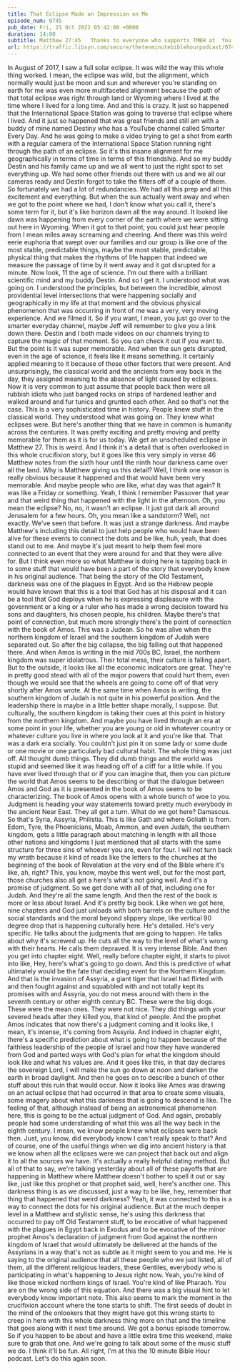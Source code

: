 ```yaml
---
title: That Eclipse Made an Impression on Me
episode_num: 0745
pub_date: Fri, 21 Oct 2022 05:42:00 +0000
duration: 14:00
subtitle: Matthew 27:45   Thanks to everyone who supports TMBH at  You're the reason we can all do this together!  Music written and performed by .
url: https://traffic.libsyn.com/secure/thetenminutebiblehourpodcast/0745_-_That_Eclipse_Made_an_Impression_on_Me.mp3
---
```


 In August of 2017, I saw a full solar eclipse. It was wild the way this whole thing worked. I mean, the eclipse was wild, but the alignment, which normally would just be moon and sun and wherever you're standing on earth for me was even more multifaceted alignment because the path of that total eclipse was right through land or Wyoming where I lived at the time where I lived for a long time. And and this is crazy. It just so happened that the International Space Station was going to traverse that eclipse where I lived. And it just so happened that was great friends and still am with a buddy of mine named Destiny who has a YouTube channel called Smarter Every Day. And he was going to make a video trying to get a shot from earth with a regular camera of the International Space Station running right through the path of an eclipse. So it's this insane alignment for me geographically in terms of time in terms of this friendship. And so my buddy Destin and his family came up and we all went to just the right spot to set everything up. We had some other friends out there with us and we all our cameras ready and Destin forgot to take the filters off of a couple of them. So fortunately we had a lot of redundancies. We had all this prep and all this excitement and everything. But when the sun actually went away and when we got to the point where we had, I don't know what you call it, there's some term for it, but it's like horizon dawn all the way around. It looked like dawn was happening from every corner of the earth where we were sitting out here in Wyoming. When it got to that point, you could just hear people from I mean miles away screaming and cheering. And there was this weird eerie euphoria that swept over our families and our group is like one of the most stable, predictable things, maybe the most stable, predictable, physical thing that makes the rhythms of life happen that indeed we measure the passage of time by it went away and it got disrupted for a minute. Now look, 11 the age of science. I'm out there with a brilliant scientific mind and my buddy Destin. And so I get it. I understood what was going on. I understood the principles, but between the incredible, almost providential level intersections that were happening socially and geographically in my life at that moment and the obvious physical phenomenon that was occurring in front of me was a very, very moving experience. And we filmed it. So if you want, I mean, you just go over to the smarter everyday channel, maybe Jeff will remember to give you a link down there. Destin and I both made videos on our channels trying to capture the magic of that moment. So you can check it out if you want to. But the point is it was super memorable. And when the sun gets disrupted, even in the age of science, it feels like it means something. It certainly applied meaning to it because of those other factors that were present. And unsurprisingly, the classical world and the ancients from way back in the day, they assigned meaning to the absence of light caused by eclipses. Now it is very common to just assume that people back then were all rubbish idiots who just banged rocks on strips of hardened leather and walked around and fur tunics and grunted each other. And so that's not the case. This is a very sophisticated time in history. People knew stuff in the classical world. They understood what was going on. They knew what eclipses were. But here's another thing that we have in common is humanity across the centuries. It was pretty exciting and pretty moving and pretty memorable for them as it is for us today. We get an unscheduled eclipse in Matthew 27. This is weird. And I think it's a detail that is often overlooked in this whole crucifixion story, but it goes like this very simply in verse 46 Matthew notes from the sixth hour until the ninth hour darkness came over all the land. Why is Matthew giving us this detail? Well, I think one reason is really obvious because it happened and that would have been very memorable. And maybe people who are like, what day was that again? It was like a Friday or something. Yeah, I think I remember Passover that year and that weird thing that happened with the light in the afternoon. Oh, you mean the eclipse? No, no, it wasn't an eclipse. It just got dark all around Jerusalem for a few hours. Oh, you mean like a sandstorm? Well, not exactly. We've seen that before. It was just a strange darkness. And maybe Matthew's including this detail to just help people who would have been alive for these events to connect the dots and be like, huh, yeah, that does stand out to me. And maybe it's just meant to help them feel more connected to an event that they were around for and that they were alive for. But I think even more so what Matthew is doing here is tapping back in to some stuff that would have been a part of the story that everybody knew in his original audience. That being the story of the Old Testament, darkness was one of the plagues in Egypt. And so the Hebrew people would have known that this is a tool that God has at his disposal and it can be a tool that God deploys when he is expressing displeasure with the government or a king or a ruler who has made a wrong decision toward his sons and daughters, his chosen people, his children. Maybe there's that point of connection, but much more strongly there's the point of connection with the book of Amos. This was a Judean. So he was alive when the northern kingdom of Israel and the southern kingdom of Judah were separated out. So after the big collapse, the big falling out that happened there. And when Amos is writing in the mid 700s BC, Israel, the northern kingdom was super idolatrous. Their total mess, their culture is falling apart. But to the outside, it looks like all the economic indicators are great. They're in pretty good stead with all of the major powers that could hurt them, even though we would see that the wheels are going to come off of that very shortly after Amos wrote. At the same time when Amos is writing, the southern kingdom of Judah is not quite in his powerful position. And the leadership there is maybe in a little better shape morally, I suppose. But culturally, the southern kingdom is taking their cues at this point in history from the northern kingdom. And maybe you have lived through an era at some point in your life, whether you are young or old in whatever country or whatever culture you live in where you look at it and you're like that. That was a dark era socially. You couldn't just pin it on some lady or some dude or one movie or one particularly bad cultural habit. The whole thing was just off. All thought dumb things. They did dumb things and the world was stupid and seemed like it was heading off of a cliff for a little while. If you have ever lived through that or if you can imagine that, then you can picture the world that Amos seems to be describing or that the dialogue between Amos and God as it is presented in the book of Amos seems to be characterizing. The book of Amos opens with a whole bunch of woe to you. Judgment is heading your way statements toward pretty much everybody in the ancient Near East. They all get a turn. What do we got here? Damascus. So that's Syria, Assyria, Philistia. This is like Gath and where Goliath is from. Edom, Tyre, the Phoenicians, Moab, Ammon, and even Judah, the southern kingdom, gets a little paragraph about matching in length with all those other nations and kingdoms I just mentioned that all starts with the same structure for three sins of whoever you are, even for four. I will not turn back my wrath because it kind of reads like the letters to the churches at the beginning of the book of Revelation at the very end of the Bible where it's like, ah, right? This, you know, maybe this went well, but for the most part, those churches also all get a here's what's not going well. And it's a promise of judgment. So we get done with all of that, including one for Judah. And they're all the same length. And then the rest of the book is more or less about Israel. And it's pretty big book. Like when we got here, nine chapters and God just unloads with both barrels on the culture and the social standards and the moral beyond slippery slope, like vertical 90 degree drop that is happening culturally here. He's detailed. He's very specific. He talks about the judgments that are going to happen. He talks about why it's screwed up. He cuts all the way to the level of what's wrong with their hearts. He calls them depraved. It is very intense Bible. And then you get into chapter eight. Well, really before chapter eight, it starts to pivot into like, Hey, here's what's going to go down. And this is predictive of what ultimately would be the fate that deciding event for the Northern Kingdom. And that is the invasion of Assyria, a giant tiger that Israel had flirted with and then fought against and squabbled with and not totally kept its promises with and Assyria, you do not mess around with them in the seventh century or other eighth century BC. These were the big dogs. These were the mean ones. They were not nice. They did things with your severed heads after they killed you, that kind of people. And the prophet Amos indicates that now there's a judgment coming and it looks like, I mean, it's intense, it's coming from Assyria. And indeed in chapter eight, there's a specific prediction about what is going to happen because of the faithless leadership of the people of Israel and how they have wandered from God and parted ways with God's plan for what the kingdom should look like and what his values are. And it goes like this, in that day declares the sovereign Lord, I will make the sun go down at noon and darken the earth in broad daylight. And then he goes on to describe a bunch of other stuff about this ruin that would occur. Now it looks like Amos was drawing on an actual eclipse that had occurred in that area to create some visuals, some imagery about what this darkness that is going to descend is like. The feeling of that, although instead of being an astronomical phenomenon here, this is going to be the actual judgment of God. And again, probably people had some understanding of what this was all the way back in the eighth century. I mean, we know people knew what eclipses were back then. Just, you know, did everybody know I can't really speak to that? And of course, one of the useful things when we dig into ancient history is that we know when all the eclipses were we can project that back out and align it to all the sources we have. It's actually a really helpful dating method. But all of that to say, we're talking yesterday about all of these payoffs that are happening in Matthew where Matthew doesn't bother to spell it out or say like, just like this prophet or that prophet said, well, here's another one. This darkness thing is as we discussed, just a way to be like, hey, remember that thing that happened that weird darkness? Yeah, it was connected to this is a way to connect the dots for his original audience. But at the much deeper level in a Matthew and stylistic sense, he's using this darkness that occurred to pay off Old Testament stuff, to be evocative of what happened with the plagues in Egypt back in Exodus and to be evocative of the minor prophet Amos's declaration of judgment from God against the northern kingdom of Israel that would ultimately be delivered at the hands of the Assyrians in a way that's not as subtle as it might seem to you and me. He is saying to the original audience that all these people who we just listed, all of them, all the different religious leaders, these Gentiles, everybody who is participating in what's happening to Jesus right now. Yeah, you're kind of like those wicked northern kings of Israel. You're kind of like Pharaoh. You are on the wrong side of this equation. And there was a big visual hint to let everybody know important note. This also seems to mark the moment in the crucifixion account where the tone starts to shift. The first seeds of doubt in the mind of the onlookers that they might have got this wrong starts to creep in here with this whole darkness thing more on that and the timeline that goes along with it next time around. We got a bonus episode tomorrow. So if you happen to be about and have a little extra time this weekend, make sure to grab that one. And we're going to talk about some of the music stuff we do. I think it'll be fun. All right, I'm at this the 10 minute Bible Hour podcast. Let's do this again soon.